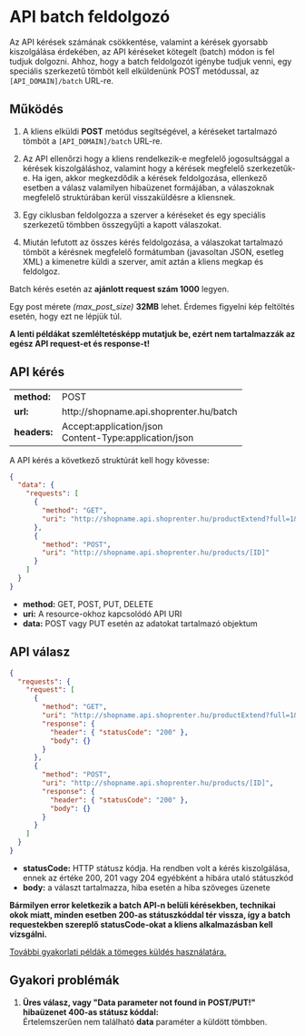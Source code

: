 # API batch feldolgozó

Az API kérések számának csökkentése, valamint a kérések gyorsabb kiszolgálása érdekében, az API kéréseket kötegelt (batch) módon is fel tudjuk dolgozni. Ahhoz, hogy a batch feldolgozót igénybe tudjuk venni, egy speciális szerkezetű tömböt kell elküldenünk POST metódussal, az `[API_DOMAIN]/batch` URL-re.

## Működés

1. A kliens elküldi **POST** metódus segítségével, a kéréseket tartalmazó tömböt a `[API_DOMAIN]/batch` URL-re.

2. Az API ellenőrzi hogy a kliens rendelkezik-e megfelelő jogosultsággal a kérések kiszolgáláshoz, valamint hogy a kérések megfelelő szerkezetűk-e. Ha igen, akkor megkezdődik a kérések feldolgozása, ellenkező esetben a válasz valamilyen hibaüzenet formájában, a válaszoknak megfelelő struktúrában kerül visszaküldésre a kliensnek.

3. Egy ciklusban feldolgozza a szerver a kéréseket és egy speciális szerkezetű tömbben összegyűjti a kapott válaszokat.

4. Miután lefutott az összes kérés feldolgozása, a válaszokat tartalmazó tömböt a kérésnek megfelelő formátumban (javasoltan JSON, esetleg XML) a kimenetre küldi a szerver, amit aztán a kliens megkap és feldolgoz.

Batch kérés esetén az **ajánlott request szám 1000** legyen.

Egy post mérete *(max_post_size)* **32MB** lehet. Érdemes figyelni kép feltöltés esetén, hogy ezt ne lépjük túl.

**A lenti példákat szemléltetésképp mutatjuk be, ezért nem tartalmazzák az egész API request-et és response-t!**

## API kérés

<table>
  <tr>
    <td><b>method:</b></td>
    <td>POST</td>
  </tr>
  <tr>
    <td><b>url:</b></td>
    <td>http://shopname.api.shoprenter.hu/batch</td>
  </tr>
  <tr>
    <td><b>headers:</b></td>
    <td>
        Accept:application/json<br>
        Content-Type:application/json
    </td>
  </tr>
</table>

A API kérés a következő struktúrát kell hogy kövesse:

```json
{
  "data": {
    "requests": [
      {
        "method": "GET",
        "uri": "http://shopname.api.shoprenter.hu/productExtend?full=1&limit=200&page=0"
      },
      {
        "method": "POST",
        "uri": "http://shopname.api.shoprenter.hu/products/[ID]"
      }
    ]
  }
}
```

- **method:** GET, POST, PUT, DELETE
- **uri:** A resource-okhoz kapcsolódó API URI
- **data:** POST vagy PUT esetén az adatokat tartalmazó objektum

## API válasz

```json
{
  "requests": {
    "request": [
      {
        "method": "GET",
        "uri": "http://shopname.api.shoprenter.hu/productExtend?full=1&limit=200&page=0",
        "response": {
          "header": { "statusCode": "200" },
          "body": {}
        }
      },
      {
        "method": "POST",
        "uri": "http://shopname.api.shoprenter.hu/products/[ID]",
        "response": {
          "header": { "statusCode": "200" },
          "body": {}
        }
      }
    ]
  }
}
```

- **statusCode:** HTTP státusz kódja. Ha rendben volt a kérés kiszolgálása, ennek az értéke 200, 201 vagy 204 egyébként a hibára utaló státuszkód
- **body:** a választ tartalmazza, hiba esetén a hiba szöveges üzenete

**Bármilyen error keletkezik a batch API-n belüli kérésekben, technikai okok miatt, minden esetben 200-as státuszkóddal tér vissza, így a batch requestekben szereplő statusCode-okat a kliens alkalmazásban kell vizsgálni.**

[További gyakorlati példák a tömeges küldés használatára.](http://www.shoprenter.hu/images/batch.txt)

## Gyakori problémák

1. **Üres válasz, vagy "Data parameter not found in POST/PUT!" hibaüzenet 400-as státusz kóddal:**<br>
Értelemszerűen nem található **data** paraméter a küldött tömbben.
